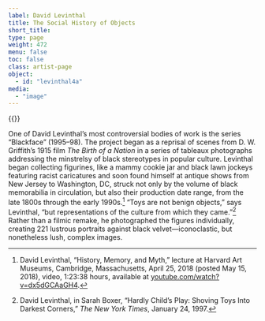 ```yaml
---
label: David Levinthal
title: The Social History of Objects
short_title:
type: page
weight: 472
menu: false
toc: false
class: artist-page
object:
  - id: "levinthal4a"
media:
  - "image"
---
```

{{<q-figure id="levinthal4a">}}

One of David Levinthal’s most controversial bodies of work is the series “Blackface” (1995–98). The project began as a reprisal of scenes from D. W. Griffith’s 1915 film *The Birth of a Nation* in a series of tableaux photographs addressing the minstrelsy of black stereotypes in popular culture. Levinthal began collecting figurines, like a mammy cookie jar and black lawn jockeys featuring racist caricatures and soon found himself at antique shows from New Jersey to Washington, DC, struck not only by the volume of black memorabilia in circulation, but also their production date range, from the late 1800s through the early 1990s.[^1] “Toys are not benign objects,” says Levinthal, “but representations of the culture from which they came.”[^2] Rather than a filmic remake, he photographed the figures individually, creating 221 lustrous portraits against black velvet—iconoclastic, but nonetheless lush, complex images.

[^1]: David Levinthal, “History, Memory, and Myth,” lecture at Harvard Art Museums, Cambridge, Massachusetts, April 25, 2018 (posted May 15, 2018), video, 1:23:38 hours, available at [youtube.com/watch?v=dx5dGCAaGH4](https://www.youtube.com/watch?v=dx5dGCAaGH4).

[^2]: David Levinthal, in Sarah Boxer, “Hardly Child’s Play: Shoving Toys Into Darkest Corners,” *The New York Times*, January 24, 1997.
